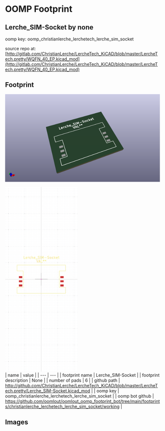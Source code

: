# OOMP Footprint  
## Lerche_SIM-Socket  by none  
  
oomp key: oomp_christianlerche_lerchetech_lerche_sim_socket  
  
source repo at: [http://gitlab.com/ChristianLerche/LercheTech_KiCAD/blob/master/LercheTech.pretty/WQFN_40_EP.kicad_mod](http://gitlab.com/ChristianLerche/LercheTech_KiCAD/blob/master/LercheTech.pretty/WQFN_40_EP.kicad_mod)  
## Footprint  
  
[![working_kicad_pcb_3d.png](working_kicad_pcb_3d_600.png)](working_kicad_pcb_3d.png)  
  
[![working.png](working_600.png)](working.png)  
| name | value | 
| --- | --- | 
| footprint name | Lerche_SIM-Socket | 
| footprint description | None | 
| number of pads | 6 | 
| github path | http://github.com/ChristianLerche/LercheTech_KiCAD/blob/master/LercheTech.pretty/Lerche_SIM-Socket.kicad_mod | 
| oomp key | oomp_christianlerche_lerchetech_lerche_sim_socket | 
| oomp bot github | https://github.com/oomlout/oomlout_oomp_footprint_bot/tree/main/footprints/christianlerche_lerchetech_lerche_sim_socket/working | 
## Images  
